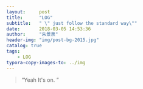 ```yaml
---
layout:     post
title:      "LOG"
subtitle:   " \" just follow the standard way\""
date:       2018-03-05 14:53:36
author:     "朱景泉"
header-img: "img/post-bg-2015.jpg"
catalog: true
tags:
    - LOG
typora-copy-images-to: ../img
---
```


> “Yeah It's on. ”

